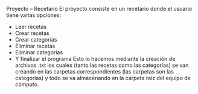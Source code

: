 Proyecto – Recetario 
El proyecto consiste en un recetario donde el usuario tiene varias opciones: 
-	Leer recetas
-	Crear recetas 
-	Crear categorías 
-	Eliminar recetas 
-	Eliminar categorías 
-	Y finalizar el programa 
Esto lo hacemos mediante la creación de archivos .txt los cuales (tanto las recetas como las categorías) se van creando en las carpetas correspondientes (las carpetas son las categorías) y todo se va almacenando en la carpeta raíz del equipo de cómputo.  
